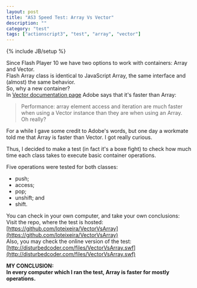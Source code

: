 ```yaml
---
layout: post
title: "AS3 Speed Test: Array Vs Vector"
description: ""
category: "test" 
tags: ["actionscript3", "test", "array", "vector"]
---
```

{% include JB/setup %}

Since Flash Player 10 we have two options to work with containers: Array and Vector.<br>
Flash Array class is identical to JavaScript Array, the same interface and (almost) the same behavior.<br>
So, why a new container?<br>
In [Vector documentation page](http://help.adobe.com/en_US/FlashPlatform/reference/actionscript/3/Vector.html) Adobe says that it's faster than Array:<br>
> Performance: array element access and iteration are much faster when using a Vector instance than they are when using an Array.<br>
Oh really?<br>

For a while I gave some credit to Adobe's words, but one day a workmate told me that Array is faster than Vector. I got really curious.<br>

Thus, I decided to make a test (in fact it's a boxe fight) to check how much time each class takes to execute basic container operations.<br>

Five operations were tested for both classes:
* push;
* access;
* pop;
* unshift; and
* shift.

You can check in your own computer, and take your own conclusions:<br>
Visit the repo, where the test is hosted: [https://github.com/loteixeira/VectorVsArray](https://github.com/loteixeira/VectorVsArray)<br>
Also, you may check the online version of the test: [http://disturbedcoder.com/files/VectorVsArray.swf](http://disturbedcoder.com/files/VectorVsArray.swf)<br>

**MY CONCLUSION:<br>In every computer which I ran the test, Array is faster for mostly operations.**<br>